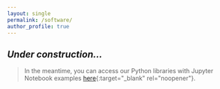 ```yaml
---
layout: single
permalink: /software/
author_profile: true
---
```



## *Under construction...*

> In the meantime, you can access our Python libraries with Jupyter Notebook examples [here](https://github.com/RPretellD){:target="_blank" rel="noopener"}.
